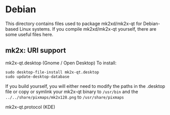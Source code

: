 
Debian
====================
This directory contains files used to package mk2xd/mk2x-qt
for Debian-based Linux systems. If you compile mk2xd/mk2x-qt yourself, there are some useful files here.

## mk2x: URI support ##


mk2x-qt.desktop  (Gnome / Open Desktop)
To install:

	sudo desktop-file-install mk2x-qt.desktop
	sudo update-desktop-database

If you build yourself, you will either need to modify the paths in
the .desktop file or copy or symlink your mk2x-qt binary to `/usr/bin`
and the `../../share/pixmaps/mk2x128.png` to `/usr/share/pixmaps`

mk2x-qt.protocol (KDE)

